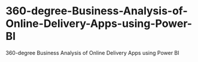 # 360-degree-Business-Analysis-of-Online-Delivery-Apps-using-Power-BI
360-degree Business Analysis of Online Delivery Apps using Power BI
